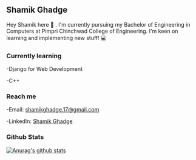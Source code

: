 ## Shamik Ghadge

Hey Shamik here :wave: . I'm currently pursuing my Bachelor of Engineering in Computers at Pimpri Chinchwad College of Engineering.
I'm keen on learning and implementing new stuff! :computer:

### Currently learning

-Django for Web Development

-C++

### Reach me

-Email: shamikghadge.17@gmail.com

-LinkedIn: [Shamik Ghadge](https://www.linkedin.com/in/shamik-ghadge-701513180/)

### Github Stats

[![Anurag's github stats](https://github-readme-stats.vercel.app/api?username=ShamikG17&show_icons=true&theme=radical)](https://github.com/anuraghazra/github-readme-stats)

    